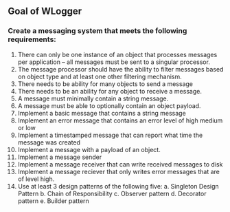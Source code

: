 ## Goal of WLogger
### Create a messaging system that meets the following requirements:


1.	There can only be one instance of an object that processes messages per application – all messages must be sent to a singular processor. 
2.	The message processor should have the ability to filter messages based on object type and at least one other filtering mechanism.
3.	There needs to be ability for many objects to send a message
4.	There needs to be an ability for any object to receive a message.
5.	A message must minimally contain a string message.
6.	A message must be able to optionally contain an object payload.
7.	Implement a basic message that contains a string message
8.	Implement an error message that contains an error level of high medium or low
9.	Implement a timestamped message that can report what time the message was created
10.	Implement a message with a payload of an object.
11.	Implement a message sender
12.	Implement a message receiver that can write received messages to disk
13.	Implement a message reciever that only writes error messages that are of level high.
14.	Use at least 3 design patterns of the following five:
	a.	Singleton Design Pattern
	b.	Chain of Responsibility
	c.	Observer pattern
	d.	Decorator pattern
	e.	Builder pattern

